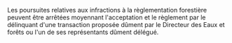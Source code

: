 Les poursuites relatives aux infractions à la
règlementa­tion forestière peuvent être arrêtées moyennant l'acceptation
et le règlement par le délinquant d'une transaction proposée dûment par
le Directeur des Eaux et forêts ou l'un de ses représentants dûment
délé­gué.
